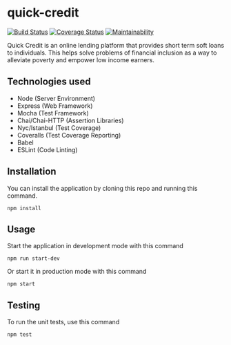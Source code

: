# quick-credit

[![Build Status](https://travis-ci.org/elikeyz/quick-credit.svg?branch=api)](https://travis-ci.org/elikeyz/quick-credit) [![Coverage Status](https://coveralls.io/repos/github/elikeyz/quick-credit/badge.svg?branch=api)](https://coveralls.io/github/elikeyz/quick-credit?branch=api) [![Maintainability](https://api.codeclimate.com/v1/badges/582a8bfbebe296110d3d/maintainability)](https://codeclimate.com/github/elikeyz/quick-credit/maintainability)

Quick Credit is an online lending platform that provides short term soft loans to individuals. This helps solve problems of financial inclusion as a way to alleviate poverty and empower low income earners.

## Technologies used
- Node (Server Environment)
- Express (Web Framework)
- Mocha (Test Framework)
- Chai/Chai-HTTP (Assertion Libraries)
- Nyc/Istanbul (Test Coverage)
- Coveralls (Test Coverage Reporting)
- Babel
- ESLint (Code Linting)

## Installation
You can install the application by cloning this repo and running this command.
```
npm install
```

## Usage
Start the application in development mode with this command
```
npm run start-dev
```

Or start it in production mode with this command
```
npm start
```

## Testing
To run the unit tests, use this command
```
npm test
```